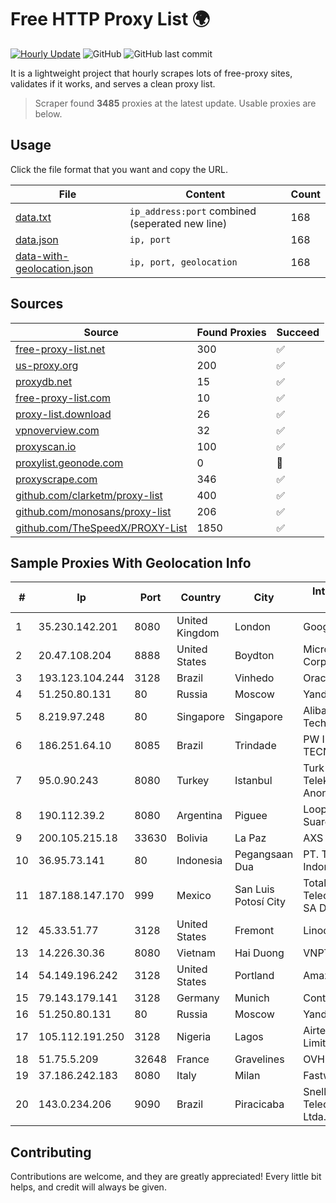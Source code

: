 
# Free HTTP Proxy List 🌍

[![Hourly Update](https://github.com/mertguvencli/http-proxy-list/actions/workflows/main.yml/badge.svg?branch=main)](https://github.com/mertguvencli/http-proxy-list/actions/workflows/main.yml)
![GitHub](https://img.shields.io/github/license/mertguvencli/http-proxy-list)
![GitHub last commit](https://img.shields.io/github/last-commit/mertguvencli/http-proxy-list)

It is a lightweight project that hourly scrapes lots of free-proxy sites, validates if it works, and serves a clean proxy list.


> Scraper found **3485** proxies at the latest update. Usable proxies are below.

## Usage

Click the file format that you want and copy the URL.


|File|Content|Count|
|----|-------|-----|
|[data.txt](https://raw.githubusercontent.com/mertguvencli/http-proxy-list/main/proxy-list/data.txt)|`ip_address:port` combined (seperated new line)|168|
|[data.json](https://raw.githubusercontent.com/mertguvencli/http-proxy-list/main/proxy-list/data.json)|`ip, port`|168|
|[data-with-geolocation.json](https://raw.githubusercontent.com/mertguvencli/http-proxy-list/main/proxy-list/data-with-geolocation.json)|`ip, port, geolocation`|168|

## Sources

|Source|Found Proxies|Succeed|
|------|-------------|-------|
|[free-proxy-list.net](https://free-proxy-list.net)|300|✅|
|[us-proxy.org](https://www.us-proxy.org)|200|✅|
|[proxydb.net](http://proxydb.net)|15|✅|
|[free-proxy-list.com](https://free-proxy-list.com/?page=&port=&type%5B%5D=http&type%5B%5D=https&up_time=0&search=Search)|10|✅|
|[proxy-list.download](https://www.proxy-list.download/HTTP)|26|✅|
|[vpnoverview.com](https://vpnoverview.com/privacy/anonymous-browsing/free-proxy-servers)|32|✅|
|[proxyscan.io](https://www.proxyscan.io)|100|✅|
|[proxylist.geonode.com](https://proxylist.geonode.com/api/proxy-list?limit=300&page=1&sort_by=lastChecked&sort_type=desc&protocols=http,https)|0|🚫|
|[proxyscrape.com](https://api.proxyscrape.com/v2/?request=displayproxies&protocol=http&timeout=10000&country=all&ssl=all&anonymity=all)|346|✅|
|[github.com/clarketm/proxy-list](https://raw.githubusercontent.com/clarketm/proxy-list/master/proxy-list-raw.txt)|400|✅|
|[github.com/monosans/proxy-list](https://raw.githubusercontent.com/monosans/proxy-list/main/proxies/http.txt)|206|✅|
|[github.com/TheSpeedX/PROXY-List](https://raw.githubusercontent.com/TheSpeedX/PROXY-List/master/http.txt)|1850|✅|


## Sample Proxies With Geolocation Info

|#|Ip|Port|Country|City|Internet Service Provider|
|-|--|----|-------|----|-------------------------|
|1|35.230.142.201|8080|United Kingdom|London|Google LLC|
|2|20.47.108.204|8888|United States|Boydton|Microsoft Corporation|
|3|193.123.104.244|3128|Brazil|Vinhedo|Oracle Corporation|
|4|51.250.80.131|80|Russia|Moscow|Yandex.Cloud LLC|
|5|8.219.97.248|80|Singapore|Singapore|Alibaba (US) Technology Co., Ltd.|
|6|186.251.64.10|8085|Brazil|Trindade|PW INFORMATICA E TECNOLOGIA LTDA|
|7|95.0.90.243|8080|Turkey|Istanbul|Turk Telekomunikasyon Anonim Sirketi|
|8|190.112.39.2|8080|Argentina|Piguee|Loop Coronel Suarez S.A.|
|9|200.105.215.18|33630|Bolivia|La Paz|AXS Bolivia S. A.|
|10|36.95.73.141|80|Indonesia|Pegangsaan Dua|PT. Telekomunikasi Indonesia|
|11|187.188.147.170|999|Mexico|San Luis Potosí City|Total Play Telecomunicaciones SA De CV|
|12|45.33.51.77|3128|United States|Fremont|Linode, LLC|
|13|14.226.30.36|8080|Vietnam|Hai Duong|VNPT|
|14|54.149.196.242|3128|United States|Portland|Amazon.com, Inc.|
|15|79.143.179.141|3128|Germany|Munich|Contabo GmbH|
|16|51.250.80.131|80|Russia|Moscow|Yandex.Cloud LLC|
|17|105.112.191.250|3128|Nigeria|Lagos|Airtel Networks Limited|
|18|51.75.5.209|32648|France|Gravelines|OVH SAS|
|19|37.186.242.183|8080|Italy|Milan|Fastweb Networks|
|20|143.0.234.206|9090|Brazil|Piracicaba|Snell Telecomunica??es Ltda. ME|



## Contributing

Contributions are welcome, and they are greatly appreciated! Every
little bit helps, and credit will always be given.

